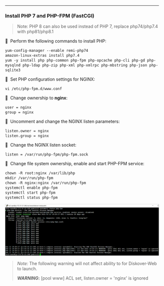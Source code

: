 ___
### Install PHP 7 and PHP-FPM (FastCGI)

>Note: PHP 8 can also be used instead of PHP 7, replace php74/php7.4 with php81/php8.1

🔴 &nbsp;Perform the following commands to install PHP:
```
yum-config-manager --enable remi-php74
amazon-linux-extras install php7.4
yum -y install php php-common php-fpm php-opcache php-cli php-gd php-mysqlnd php-ldap php-zip php-xml php-xmlrpc php-mbstring php-json php-sqlite3
```

🔴 &nbsp;Set PHP configuration settings for NGINX:
```
vi /etc/php-fpm.d/www.conf
```

🔴 &nbsp;Change ownership to **nginx**:
```
user = nginx
group = nginx
```

🔴 &nbsp;Uncomment and change the NGINX listen parameters:
```
listen.owner = nginx
listen.group = nginx
```

🔴 &nbsp;Change the NGINX listen socket:
```
listen = /var/run/php-fpm/php-fpm.sock
```

🔴 &nbsp;Change file system ownership, enable and start PHP-FPM service:
```
chown -R root:nginx /var/lib/php
mkdir /var/run/php-fpm
chown -R nginx:nginx /var/run/php-fpm
systemctl enable php-fpm
systemctl start php-fpm
systemctl status php-fpm
```

![Image: Configure EC2 Instance as a Web Server](images/image_aws_customer_deployment_install_php.png)

>_Note:_ The following warning will not affect ability to for Diskover-Web to launch.
>
>**_WARNING_:** [pool www] ACL set, listen.owner = 'nginx' is ignored
